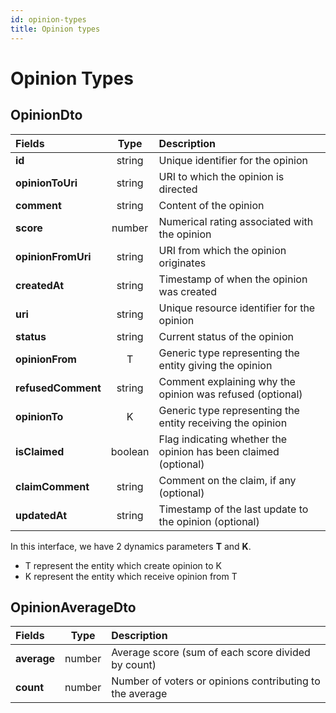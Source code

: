 ```yaml
---
id: opinion-types
title: Opinion types
---
```


# Opinion Types

## OpinionDto

| Fields             |  Type   | Description                                                     |
| :----------------- | :-----: | :-------------------------------------------------------------- |
| **id**             | string  | Unique identifier for the opinion                               |
| **opinionToUri**   | string  | URI to which the opinion is directed                            |
| **comment**        | string  | Content of the opinion                                          |
| **score**          | number  | Numerical rating associated with the opinion                    |
| **opinionFromUri** | string  | URI from which the opinion originates                           |
| **createdAt**      | string  | Timestamp of when the opinion was created                       |
| **uri**            | string  | Unique resource identifier for the opinion                      |
| **status**         | string  | Current status of the opinion                                   |
| **opinionFrom**    |    T    | Generic type representing the entity giving the opinion         |
| **refusedComment** | string  | Comment explaining why the opinion was refused (optional)       |
| **opinionTo**      |    K    | Generic type representing the entity receiving the opinion      |
| **isClaimed**      | boolean | Flag indicating whether the opinion has been claimed (optional) |
| **claimComment**   | string  | Comment on the claim, if any (optional)                         |
| **updatedAt**      | string  | Timestamp of the last update to the opinion (optional)          |

In this interface, we have 2 dynamics parameters **T** and **K**.

- T represent the entity which create opinion to K
- K represent the entity which receive opinion from T

## OpinionAverageDto

| Fields      |  Type  | Description                                              |
| :---------- | :----: | :------------------------------------------------------- |
| **average** | number | Average score (sum of each score divided by count)       |
| **count**   | number | Number of voters or opinions contributing to the average |
